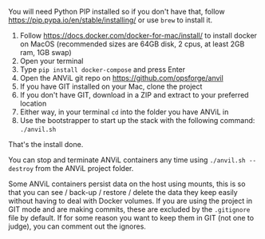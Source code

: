 You will need Python PIP installed so if you don't have that, follow https://pip.pypa.io/en/stable/installing/ or use `brew` to install it.

1. Follow https://docs.docker.com/docker-for-mac/install/ to install docker on MacOS (recommended sizes are 64GB disk, 2 cpus, at least 2GB ram, 1GB swap)
2. Open your terminal
3. Type `pip install docker-compose` and press Enter
4. Open the ANViL git repo on https://github.com/opsforge/anvil
5. If you have GIT installed on your Mac, clone the project
6. If you don't have GIT, download in a ZIP and extract to your preferred location
7. Either way, in your terminal `cd` into the folder you have ANViL in
8. Use the bootstrapper to start up the stack with the following command: `./anvil.sh`

That's the install done.

You can stop and terminate ANViL containers any time using `./anvil.sh --destroy` from the ANViL project folder.

Some ANViL containers persist data on the host using mounts, this is so that you can see / back-up / restore / delete the data they keep easily
without having to deal with Docker volumes. If you are using the project in GIT mode and are making commits, these are excluded by the
`.gitignore` file by default. If for some reason you want to keep them in GIT (not one to judge), you can comment out the ignores.